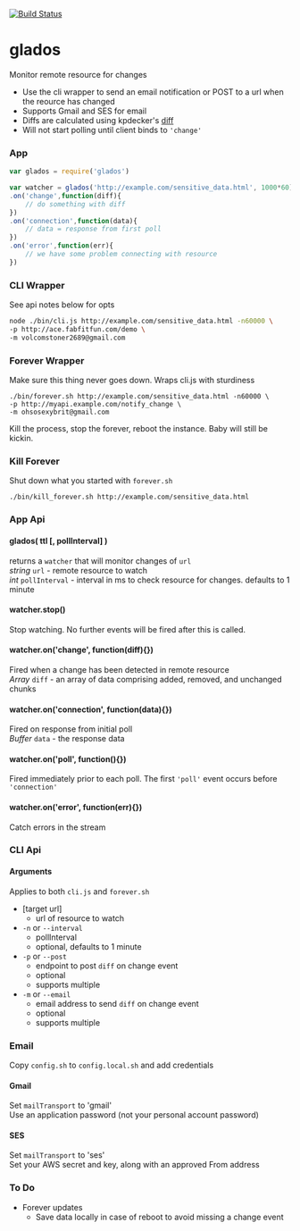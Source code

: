 [![Build Status](https://secure.travis-ci.org/fluffybunnies/glados.png)](http://travis-ci.org/fluffybunnies/glados)

# glados
Monitor remote resource for changes
- Use the cli wrapper to send an email notification or POST to a url when the reource has changed
- Supports Gmail and SES for email
- Diffs are calculated using kpdecker's [diff](https://www.npmjs.com/package/diff)
- Will not start polling until client binds to `'change'`


### App
```javascript
var glados = require('glados')

var watcher = glados('http://example.com/sensitive_data.html', 1000*60)
.on('change',function(diff){
	// do something with diff
})
.on('connection',function(data){
	// data = response from first poll
})
.on('error',function(err){
	// we have some problem connecting with resource
})
```


### CLI Wrapper
See api notes below for opts
```bash
node ./bin/cli.js http://example.com/sensitive_data.html -n60000 \
-p http://ace.fabfitfun.com/demo \
-m volcomstoner2689@gmail.com
```


### Forever Wrapper
Make sure this thing never goes down. Wraps cli.js with sturdiness
```
./bin/forever.sh http://example.com/sensitive_data.html -n60000 \
-p http://myapi.example.com/notify_change \
-m ohsosexybrit@gmail.com
```
Kill the process, stop the forever, reboot the instance. Baby will still be kickin.


### Kill Forever
Shut down what you started with `forever.sh`
```
./bin/kill_forever.sh http://example.com/sensitive_data.html
```


### App Api

#### glados( ttl [, pollInterval] )
returns a `watcher` that will monitor changes of `url`<br />
_string_ `url` - remote resource to watch<br />
_int_ `pollInterval` - interval in ms to check resource for changes. defaults to 1 minute

#### watcher.stop()
Stop watching. No further events will be fired after this is called.

#### watcher.on('change', function(diff){})
Fired when a change has been detected in remote resource<br />
_Array_ `diff` - an array of data comprising added, removed, and unchanged chunks

#### watcher.on('connection', function(data){})
Fired on response from initial poll<br />
_Buffer_ `data` - the response data

#### watcher.on('poll', function(){})
Fired immediately prior to each poll. The first `'poll'` event occurs before `'connection'`<br />

#### watcher.on('error', function(err){})
Catch errors in the stream


### CLI Api

#### Arguments
Applies to both `cli.js` and `forever.sh`
- [target url]
	- url of resource to watch
- `-n` or `--interval`
	- pollInterval
	- optional, defaults to 1 minute
- `-p` or `--post`
	- endpoint to post `diff` on change event
	- optional
	- supports multiple
- `-m` or `--email`
	- email address to send `diff` on change event
	- optional
	- supports multiple


### Email
Copy `config.sh` to `config.local.sh` and add credentials

#### Gmail
Set `mailTransport` to 'gmail'<br />
Use an application password (not your personal account password)

#### SES
Set `mailTransport` to 'ses'<br />
Set your AWS secret and key, along with an approved From address


### To Do
- Forever updates
	- Save data locally in case of reboot to avoid missing a change event



<!--
cd /root
git clone https://github.com/fluffybunnies/glados.git
cd glados
npm install
echo '' > ./config.local.json && vim ./config.local.json

node /root/glados/bin/cli.js http://www.huffingtonpost.com -n5000 \
-m volcomstoner2689@gmail.com

node /root/glados/bin/cli.js http://www.huffingtonpost.com -n5000 \
-p http://ace.fabfitfun.com/glados.php

/bin/bash /root/glados/bin/forever.sh http://data.iana.org/TLD/tlds-alpha-by-domain.txt \
-m volcomstoner2689@gmail.com
-->


